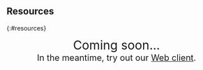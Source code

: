 ## Resources
{:#resources}

<center style='font-size: 2em; text-style: italic'>
Coming soon...
<br />
<span style='font-size: 0.7em'>In the meantime, try out our <a href='http://query.linkeddatafragments.org/'>Web client</a>.</span>
</center>
